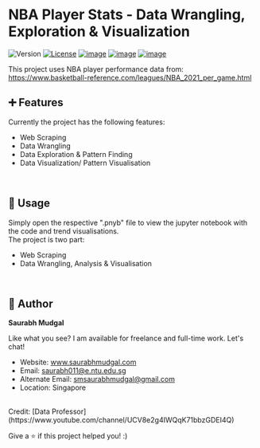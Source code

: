 # NBA Player Stats - Data Wrangling, Exploration & Visualization
![Version](https://img.shields.io/badge/version-0.1-blue.svg?cacheSeconds=2592000)
[![License](https://img.shields.io/badge/License-Apache%202.0-blue.svg)](https://opensource.org/licenses/Apache-2.0)
[![image](https://img.shields.io/badge/Microsoft_Outlook-0078D4?style=for-the-badge&logo=microsoft-outlook&logoColor=white)](mailto:saurabh011@e.ntu.edu.sg?subject=Regarding%20Software%20Engineering%20work)
[![image](https://img.shields.io/badge/WhatsApp-25D366?style=for-the-badge&logo=whatsapp&logoColor=white)](https://wa.me/6583794711)
[![image](https://img.shields.io/badge/LinkedIn-0077B5?style=for-the-badge&logo=linkedin&logoColor=white)](https://www.linkedin.com/in/mechanical-engineer-saurabh/)


This project uses NBA player performance data from: https://www.basketball-reference.com/leagues/NBA_2021_per_game.html

## ➕ Features

Currently the project has the following features:
  * Web Scraping
  * Data Wrangling
  * Data Exploration & Pattern Finding
  * Data Visualization/ Pattern Visualisation
  
<br>

## 📱 Usage

Simply open the respective ".pnyb" file to view the jupyter notebook with the code and trend visualisations.
<br>
The project is two part:
  * Web Scraping
  * Data Wrangling, Analysis & Visualisation
<br>

## 👤 Author

**Saurabh Mudgal**

Like what you see? I am available for freelance and full-time work. Let's chat!
* Website: www.saurabhmudgal.com
* Email: saurabh011@e.ntu.edu.sg
* Alternate Email: smsaurabhmudgal@gmail.com
* Location: Singapore
<br>
Credit: [Data Professor](https://www.youtube.com/channel/UCV8e2g4IWQqK71bbzGDEI4Q)
<br>

Give a ⭐️ if this project helped you! :)
